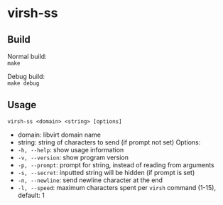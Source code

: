 # virsh-ss

## Build
Normal build: \
`make`

Debug build: \
`make debug`

## Usage
`virsh-ss <domain> <string> [options]`
- domain: libvirt domain name
- string: string of characters to send (if prompt not set)
Options:
- `-h, --help`: show usage information
- `-v, --version`: show program version
- `-p, --prompt`: prompt for string, instead of reading from arguments
- `-s, --secret`: inputted string will be hidden (if prompt is set)
- `-n, --newline`: send newline character at the end
- `-l, --speed`: maximum characters spent per `virsh` command (1-15), default: 1
